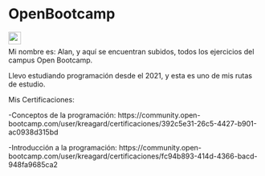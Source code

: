 # OpenBootcamp
<img style="float: left;" src="https://cdn-icons-png.flaticon.com/512/827/827674.png" width="25"/>&nbsp;
<p>Mi nombre es: Alan, y aquí se encuentran subidos, todos los ejercicios del campus Open Bootcamp.</p>

Llevo estudiando programación desde el 2021, y esta es uno de mis rutas de estudio. 

<p>Mis Certificaciones:</p>
<p>-Conceptos de la programación: https://community.open-bootcamp.com/user/kreagard/certificaciones/392c5e31-26c5-4427-b901-ac0938d315bd</p>
<p>-Introducción a la programación: https://community.open-bootcamp.com/user/kreagard/certificaciones/fc94b893-414d-4366-bacd-948fa9685ca2</p>
